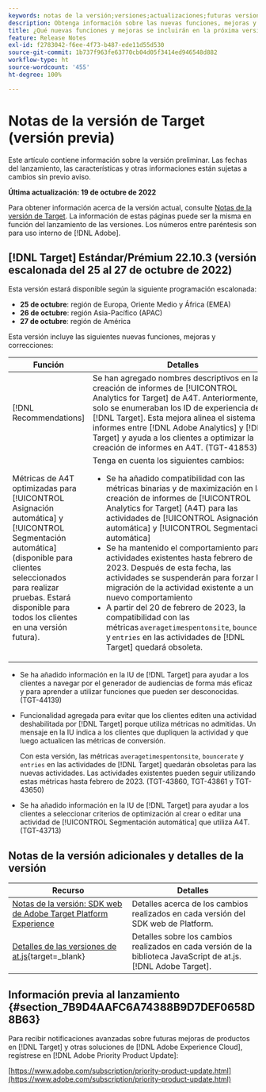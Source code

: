 ```yaml
---
keywords: notas de la versión;versiones;actualizaciones;futuras versiones;mejoras;nuevas funciones;correcciones;actualizaciones;versión preliminar
description: Obtenga información sobre las nuevas funciones, mejoras y correcciones que incluirá la próxima versión de Adobe Target, incluidos el SDK, la API y las bibliotecas de JavaScript.
title: ¿Qué nuevas funciones y mejoras se incluirán en la próxima versión?
feature: Release Notes
exl-id: f2783042-f6ee-4f73-b487-ede11d55d530
source-git-commit: 1b737f963fe63770cb04d05f3414ed946548d882
workflow-type: ht
source-wordcount: '455'
ht-degree: 100%

---
```


# Notas de la versión de Target (versión previa)

Este artículo contiene información sobre la versión preliminar. Las fechas del lanzamiento, las características y otras informaciones están sujetas a cambios sin previo aviso.

**Última actualización: 19 de octubre de 2022**

Para obtener información acerca de la versión actual, consulte [Notas de la versión de Target](release-notes.md). La información de estas páginas puede ser la misma en función del lanzamiento de las versiones. Los números entre paréntesis son para uso interno de [!DNL Adobe].

## [!DNL Target] Estándar/Prémium 22.10.3 (versión escalonada del 25 al 27 de octubre de 2022)

Esta versión estará disponible según la siguiente programación escalonada:

* **25 de octubre**: región de Europa, Oriente Medio y África (EMEA)
* **26 de octubre**: región Asia-Pacífico (APAC)
* **27 de octubre**: región de América

Esta versión incluye las siguientes nuevas funciones, mejoras y correcciones:

| Función | Detalles |
| --- | --- |
| [!DNL Recommendations] | Se han agregado nombres descriptivos en la creación de informes de [!UICONTROL Analytics for Target] de A4T. Anteriormente, solo se enumeraban los ID de experiencia de [!DNL Target]. Esta mejora alinea el sistema de informes entre [!DNL Adobe Analytics] y [!DNL Target] y ayuda a los clientes a optimizar la creación de informes en A4T. (TGT-41853) |
| Métricas de A4T optimizadas para [!UICONTROL Asignación automática] y [!UICONTROL Segmentación automática]<br> (disponible para clientes seleccionados para realizar pruebas. Estará disponible para todos los clientes en una versión futura). | Tenga en cuenta los siguientes cambios:<ul><li>Se ha añadido compatibilidad con las métricas binarias y de maximización en la creación de informes de [!UICONTROL Analytics for Target] (A4T) para las actividades de [!UICONTROL Asignación automática] y [!UICONTROL Segmentación automática]</li><li>Se ha mantenido el comportamiento para las actividades existentes hasta febrero de 2023. Después de esta fecha, las actividades se suspenderán para forzar la migración de la actividad existente a un nuevo comportamiento</li><li>A partir del 20 de febrero de 2023, la compatibilidad con las métricas `averagetimespentonsite`, `bouncerate` y `entries` en las actividades de [!DNL Target] quedará obsoleta.</li></ul> |

* Se ha añadido información en la IU de [!DNL Target] para ayudar a los clientes a navegar por el generador de audiencias de forma más eficaz y para aprender a utilizar funciones que pueden ser desconocidas. (TGT-44139)
* Funcionalidad agregada para evitar que los clientes editen una actividad deshabilitada por [!DNL Target] porque utiliza métricas no admitidas. Un mensaje en la IU indica a los clientes que dupliquen la actividad y que luego actualicen las métricas de conversión.

   Con esta versión, las métricas `averagetimespentonsite`, `bouncerate` y `entries` en las actividades de [!DNL Target] quedarán obsoletas para las nuevas actividades. Las actividades existentes pueden seguir utilizando estas métricas hasta febrero de 2023. (TGT-43860, TGT-43861 y TGT-43650)

* Se ha añadido información en la IU de [!DNL Target] para ayudar a los clientes a seleccionar criterios de optimización al crear o editar una actividad de [!UICONTROL Segmentación automática] que utiliza A4T. (TGT-43713)

## Notas de la versión adicionales y detalles de la versión

| Recurso | Detalles |
|--- |--- |
| [Notas de la versión: SDK web de Adobe Target Platform Experience](https://experienceleague.adobe.com/docs/experience-platform/edge/release-notes.html?lang=es) | Detalles acerca de los cambios realizados en cada versión del SDK web de Platform. |
| [Detalles de las versiones de at.js](https://developer.adobe.com/target/implement/client-side/atjs/target-atjs-versions/){target=_blank} | Detalles sobre los cambios realizados en cada versión de la biblioteca JavaScript de at.js. [!DNL Adobe Target]. |


## Información previa al lanzamiento {#section_7B9D4AAFC6A74388B9D7DEF0658D8B63}

Para recibir notificaciones avanzadas sobre futuras mejoras de productos en [!DNL Target] y otras soluciones de [!DNL Adobe Experience Cloud], regístrese en [!DNL Adobe Priority Product Update]:

[https://www.adobe.com/subscription/priority-product-update.html](https://www.adobe.com/subscription/priority-product-update.html)

